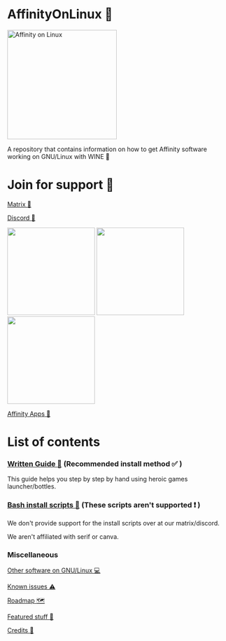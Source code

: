 # AffinityOnLinux 🌹

<img src="https://raw.githubusercontent.com/Twig6943/AffinityOnLinux/refs/heads/main/Assets/affinitytux_vectorized.svg" alt="Affinity on Linux" width="250"/>

A repository that contains information on how to get Affinity software working on GNU/Linux with WINE 🐧

# Join for support 🤝

[Matrix 💬](https://matrix.to/#/#affinityonlinux:matrix.org)

[Discord 💬](https://discord.gg/t5V9ecpJWZ)

<img src="https://github.com/user-attachments/assets/c7b70ee5-58e3-46c6-b385-7c3d02749664" width="200"/>

<img src="https://github.com/user-attachments/assets/8ea7f748-c455-4ee8-9a94-775de40dbbf3" width="200"/>

<img src="https://github.com/user-attachments/assets/96ae06f8-470b-451f-ba29-835324b5b552" width="200"/>

[Affinity Apps 📢](https://affinity.serif.com)

# List of contents

### [Written Guide 📕](https://github.com/Twig6943/AffinityOnLinux/tree/main/Guides) (Recommended install method ✅ )

This guide helps you step by step by hand using heroic games launcher/bottles.

### [Bash install scripts 🤖](https://github.com/ryzendew/AffinityOnLinux) (These scripts aren't supported ❗ )

We don't provide support for the install scripts over at our matrix/discord.

We aren't affiliated with serif or canva.

### Miscellaneous

[Other software on GNU/Linux 💻](https://github.com/Twig6943/AffinityOnLinux/blob/main/OtherSoftware/OtherSoftware-on-Linux.md)

[Known issues ⚠️](https://github.com/Twig6943/AffinityOnLinux/blob/main/Known-issues.md)

[Roadmap 🗺️](https://github.com/Twig6943/AffinityOnLinux/blob/main/Roadmap.md)

[Featured stuff 🎨](https://github.com/Twig6943/AffinityOnLinux/blob/main/Featured/FEATURED-1.MD)

[Credits 📜 ](https://github.com/Twig6943/AffinityOnLinux/blob/main/Credits.md)
